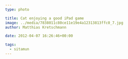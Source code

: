 ```yaml
---
type: photo

title: Cat enjoying a good iPad game
image: ../media/7838011c80ce11e19e4a12313813ffc0_7.jpg
author: Matthias Kretschmann

date: 2012-04-07 16:26:46+00:00

tags:
  - sitamun
---
```


